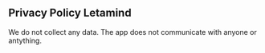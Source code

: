 ## Privacy Policy Letamind

We do not collect any data. The app does not communicate with anyone or antything.
